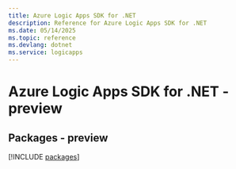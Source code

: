 ```yaml
---
title: Azure Logic Apps SDK for .NET
description: Reference for Azure Logic Apps SDK for .NET
ms.date: 05/14/2025
ms.topic: reference
ms.devlang: dotnet
ms.service: logicapps
---
```

# Azure Logic Apps SDK for .NET - preview
## Packages - preview
[!INCLUDE [packages](logic-apps-index.md)]